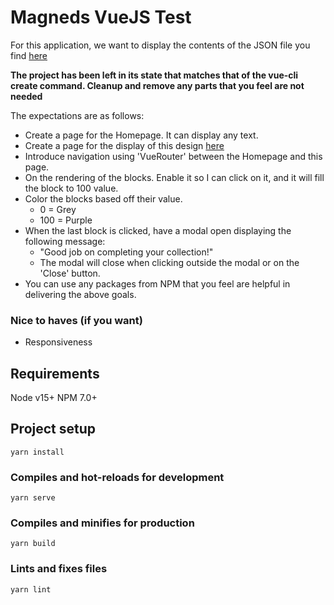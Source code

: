 # Magneds VueJS Test
For this application, we want to display the contents of the JSON file you find [here](src/fixtures/pxtqu8tf3c69m4wus0t9s8wzt.json)

__The project has been left in its state that matches that of the vue-cli create command. Cleanup and remove any parts that you feel 
are not needed__

The expectations are as follows:
* Create a page for the Homepage. It can display any text.
* Create a page for the display of this design [here](./vue-magneds-test.png)  
* Introduce navigation using 'VueRouter' between the Homepage and this page.
* On the rendering of the blocks. Enable it so I can click on it, and it will fill the block to 100 value.
* Color the blocks based off their value.
    * 0 = Grey
    * 100 = Purple
* When the last block is clicked, have a modal open displaying the following message:
    * "Good job on completing your collection!"
    * The modal will close when clicking outside the modal or on the 'Close' button.
* You can use any packages from NPM that you feel are helpful in delivering the above goals.

### Nice to haves (if you want)
* Responsiveness

## Requirements
Node v15+
NPM 7.0+

## Project setup
```
yarn install
```

### Compiles and hot-reloads for development
```
yarn serve
```

### Compiles and minifies for production
```
yarn build
```

### Lints and fixes files
```
yarn lint
```
